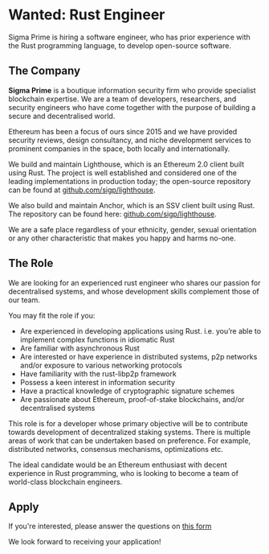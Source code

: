 # Wanted: Rust Engineer

Sigma Prime is hiring a software engineer, who has prior experience with the Rust programming language, to develop open-source software.

## The Company

**Sigma Prime** is a boutique information security firm who provide specialist
blockchain expertise. We are a team of developers, researchers, and security
engineers who have come together with the purpose of building a secure and
decentralised world.

Ethereum has been a focus of ours since 2015 and we have provided security
reviews, design consultancy, and niche development services to prominent
companies in the space, both locally and internationally.

We build and maintain Lighthouse, which is an Ethereum 2.0 client built using Rust. The
project is well established and considered one of the leading implementations
in production today; the open-source repository can be found at
[github.com/sigp/lighthouse](https://github.com/sigp/lighthouse).

We also build and maintain Anchor, which is an SSV client built using Rust. The repository can be found here:
[github.com/sigp/lighthouse](https://github.com/sigp/anchor).

We are a safe place regardless of your ethnicity, gender, sexual orientation or
any other characteristic that makes you happy and harms no-one.

## The Role

We are looking for an experienced rust engineer who shares our passion for
decentralised systems, and whose development skills complement those of our
team.

You may fit the role if you:

* Are experienced in developing applications using Rust. i.e. you’re able to implement complex functions in idiomatic Rust
* Are familiar with asynchronous Rust
* Are interested or have experience in distributed systems, p2p networks and/or exposure to various networking protocols
* Have familiarity with the rust-libp2p framework
* Possess a keen interest in information security
* Have a practical knowledge of cryptographic signature schemes
* Are passionate about Ethereum, proof-of-stake blockchains, and/or decentralised systems

This role is for a developer whose primary objective will be to contribute towards development of decentralized staking systems. There is multiple areas of work that can be undertaken based on preference. For example, distributed networks, consensus mechanisms, optimizations etc.

The ideal candidate would be an Ethereum enthusiast with decent experience in
Rust programming, who is looking to become a team of world-class blockchain
engineers. 

## Apply

If you're interested, please answer the questions on [this
form](https://forms.gle/UMu6LZKTNr3uYkiv5)

We look forward to receiving your application!
